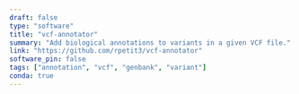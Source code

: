 ```yaml
---
draft: false
type: "software"
title: "vcf-annotator"
summary: "Add biological annotations to variants in a given VCF file."
link: "https://github.com/rpetit3/vcf-annotator"
software_pin: false
tags: ["annotation", "vcf", "genbank", "variant"]
conda: true
---
```

